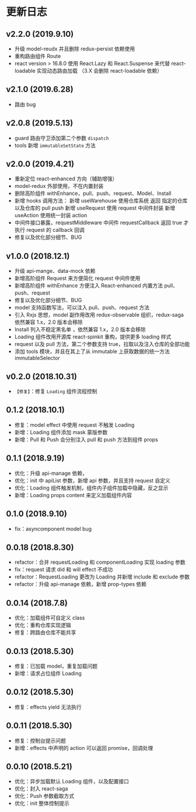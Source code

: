 # 更新日志

## v2.2.0 (2019.9.10)

-   升级 model-reudx 并且删除 redux-persist 依赖使用
-   重构路由组件 Route
-   react version > 16.8.0 使用 React.Lazy 和 React.Suspense 来代替 react-loadable 实现动态路由加载 （3.X 会删除 react-loadable 依赖）

## v2.1.0 (2019.6.28)

-   路由 bug

## v2.0.8 (2019.5.13)

-   guard 路由守卫添加第二个参数 `dispatch`
-   tools 新增 `immutableSetState` 方法

## v2.0.0 (2019.4.21)

-   重新定位 react-enhanced 方向（辅助增强）
-   model-redux 外部使用，不在内置封装
-   删除高阶组件 withEnhance，pull、push、request、Model、Install
-   新增 hooks 调用方法：
    新增 useWarehouse 使用仓库系统 返回 指定的仓库以及仓库的 pull push
    新增 useRequest 使用 request 中间件封装
    新增 useAction 使用统一封装 action
-   中间件接口暴露，requestMiddleware 中间件 requestCallback 返回 true 才执行 request 的 callback 回调
-   修复以及优化部分细节、BUG

## v1.0.0 (2018.12.1)

-   升级 api-mange、data-mock 依赖
-   新增高阶组件 Request 来方便简化 request 中间件使用
-   新增高阶组件 withEnhance 方便注入 React-enhanced 内置方法 pull、push、request
-   修复以及优化部分细节、BUG
-   model 支持函数写法，可以注入 pull、push、request 方法
-   引入 Rxjs 思想，model 副作用改用 redux-observable 组织，redux-saga 依然兼容 1.x，2.0 版本会移除
-   Install 列入不稳定黑名单 ，依然兼容 1.x，2.0 版本会移除
-   Loading 组件改用开源库 react-spinkit 重构，提供更多 loading 样式
-   request 以及 pull 方法，第二个参数支持 true，拉取以及注入仓库的全部功能
-   添加 tools 模块，并且在其上了从 immutable 上获取数据的统一方法 immutableSelector

## v0.2.0 (2018.10.31)

-   `【修复】`：修复 `Loading` 组件流程控制

## 0.1.2 (2018.10.1)

-   修复：model effect 中使用 request 不触发 Loading
-   新增：Loading 组件添加 mask 蒙版参数
-   新增：Pull 和 Push 会分别注入 pull 和 push 方法到组件 props

## 0.1.1 (2018.9.19)

-   优化：升级 api-manage 依赖，
-   优化：init 中 apiList 参数，新增 api 参数，并且支持 request 自定义
-   优化：Loading 组件触发机制，组件内子组件加载中隐藏，反之显示
-   新增：Loading props content 来定义加载组件内容

## 0.1.0 (2018.9.10)

-   fix：asyncomponent model bug

## 0.0.18 (2018.8.30)

-   refactor：合并 requestLoading 和 componentLoading 实现 loading 参数
-   fix：request 请求 did 和 will effect 不成功
-   refactor：RequestLoading 更改为 Loading 并新增 include 和 exclude 参数
-   refactor：升级 api-manage 依赖，新增 prop-types 依赖

## 0.0.14 (2018.7.8)

-   优化：加载组件可自定义 class
-   优化：重构仓库实现逻辑
-   修复：跨路由仓库不能共享

## 0.0.13 (2018.5.30)

-   修复：已加载 model，重复加载问题
-   新增：请求占位组件 Loading

## 0.0.12 (2018.5.30)

-   修复：effects yield 无法执行

## 0.0.11 (2018.5.30)

-   修复：控制台提示问题
-   新增：effects 中声明的 action 可以返回 promise，回调处理

## 0.0.10 (2018.5.21)

-   优化：异步加载默认 Loading 组件，以及配置接口
-   优化：封入 react-saga
-   优化：Push 参数截取方式
-   优化：init 整体控制提示
